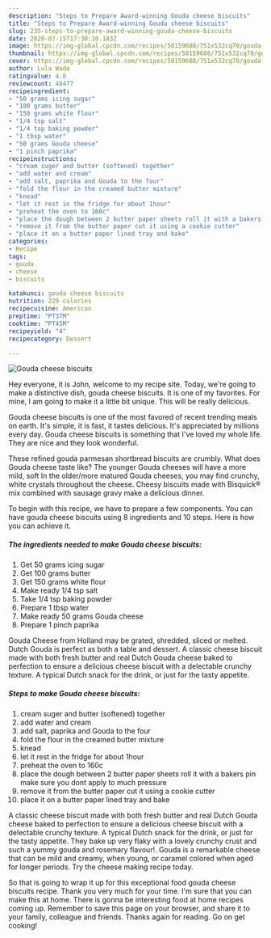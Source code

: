 ```yaml
---
description: "Steps to Prepare Award-winning Gouda cheese biscuits"
title: "Steps to Prepare Award-winning Gouda cheese biscuits"
slug: 235-steps-to-prepare-award-winning-gouda-cheese-biscuits
date: 2020-07-15T17:30:10.183Z
image: https://img-global.cpcdn.com/recipes/50159608/751x532cq70/gouda-cheese-biscuits-recipe-main-photo.jpg
thumbnail: https://img-global.cpcdn.com/recipes/50159608/751x532cq70/gouda-cheese-biscuits-recipe-main-photo.jpg
cover: https://img-global.cpcdn.com/recipes/50159608/751x532cq70/gouda-cheese-biscuits-recipe-main-photo.jpg
author: Lula Wade
ratingvalue: 4.6
reviewcount: 48477
recipeingredient:
- "50 grams icing sugar"
- "100 grams butter"
- "150 grams white flour"
- "1/4 tsp salt"
- "1/4 tsp baking powder"
- "1 tbsp water"
- "50 grams Gouda cheese"
- "1 pinch paprika"
recipeinstructions:
- "cream suger and butter (softened) together"
- "add water and cream"
- "add salt, paprika and Gouda to the four"
- "fold the flour in the creamed butter mixture"
- "knead"
- "let it rest in the fridge for about 1hour"
- "preheat the oven to 160c"
- "place the dough between 2 butter paper sheets roll it with a bakers pin make sure you dont  apply to much pressure"
- "remove it from the butter paper cut it using a cookie cutter"
- "place it on a butter paper lined tray and bake"
categories:
- Recipe
tags:
- gouda
- cheese
- biscuits

katakunci: gouda cheese biscuits 
nutrition: 229 calories
recipecuisine: American
preptime: "PT37M"
cooktime: "PT45M"
recipeyield: "4"
recipecategory: Dessert

---
```



![Gouda cheese biscuits](https://img-global.cpcdn.com/recipes/50159608/751x532cq70/gouda-cheese-biscuits-recipe-main-photo.jpg)

Hey everyone, it is John, welcome to my recipe site. Today, we're going to make a distinctive dish, gouda cheese biscuits. It is one of my favorites. For mine, I am going to make it a little bit unique. This will be really delicious.

Gouda cheese biscuits is one of the most favored of recent trending meals on earth. It's simple, it is fast, it tastes delicious. It's appreciated by millions every day. Gouda cheese biscuits is something that I've loved my whole life. They are nice and they look wonderful.

These refined gouda parmesan shortbread biscuits are crumbly. What does Gouda cheese taste like? The younger Gouda cheeses will have a more mild, soft In the older/more matured Gouda cheeses, you may find crunchy, white crystals throughout the cheese. Cheesy biscuits made with Bisquick® mix combined with sausage gravy make a delicious dinner.


To begin with this recipe, we have to prepare a few components. You can have gouda cheese biscuits using 8 ingredients and 10 steps. Here is how you can achieve it.

<!--inarticleads1-->

##### The ingredients needed to make Gouda cheese biscuits:

1. Get 50 grams icing sugar
1. Get 100 grams butter
1. Get 150 grams white flour
1. Make ready 1/4 tsp salt
1. Take 1/4 tsp baking powder
1. Prepare 1 tbsp water
1. Make ready 50 grams Gouda cheese
1. Prepare 1 pinch paprika


Gouda Cheese from Holland may be grated, shredded, sliced or melted. Dutch Gouda is perfect as both a table and dessert. A classic cheese biscuit made with both fresh butter and real Dutch Gouda cheese baked to perfection to ensure a delicious cheese biscuit with a delectable crunchy texture. A typical Dutch snack for the drink, or just for the tasty appetite. 

<!--inarticleads2-->

##### Steps to make Gouda cheese biscuits:

1. cream suger and butter (softened) together
1. add water and cream
1. add salt, paprika and Gouda to the four
1. fold the flour in the creamed butter mixture
1. knead
1. let it rest in the fridge for about 1hour
1. preheat the oven to 160c
1. place the dough between 2 butter paper sheets roll it with a bakers pin make sure you dont  apply to much pressure
1. remove it from the butter paper cut it using a cookie cutter
1. place it on a butter paper lined tray and bake


A classic cheese biscuit made with both fresh butter and real Dutch Gouda cheese baked to perfection to ensure a delicious cheese biscuit with a delectable crunchy texture. A typical Dutch snack for the drink, or just for the tasty appetite. They bake up very flaky with a lovely crunchy crust and such a yummy gouda and rosemary flavour!. Gouda is a remarkable cheese that can be mild and creamy, when young, or caramel colored when aged for longer periods. Try the cheese making recipe today. 

So that is going to wrap it up for this exceptional food gouda cheese biscuits recipe. Thank you very much for your time. I'm sure that you can make this at home. There is gonna be interesting food at home recipes coming up. Remember to save this page on your browser, and share it to your family, colleague and friends. Thanks again for reading. Go on get cooking!
